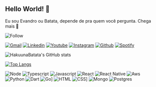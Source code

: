 ## Hello World! 🖖

Eu sou Evandro ou Batata, depende de pra quem você pergunta. Chega mais 🍟

![Follow](https://img.shields.io/github/followers/hakuunabatata.svg?style=social&label=Follow&maxAge=2592000)



[![Gmail](https://img.shields.io/badge/-Gmail-%23333?style=for-the-badge&logo=gmail&logoColor=white)](mailto:emachadomartins1999@gmail.com)
[![Linkedin](https://img.shields.io/badge/LinkedIn-0077B5?style=for-the-badge&logo=linkedin&logoColor=white)](https://www.linkedin.com/in/evandro-martins-833140188/)
[![Youtube](https://img.shields.io/badge/YouTube-FF0000?style=for-the-badge&logo=youtube&logoColor=white)](https://www.youtube.com/channel/UCkBxNFiaBL0l29U7bR6fEmA)
[![Instagram](https://img.shields.io/badge/-Instagram-%23E4405F?style=for-the-badge&logo=instagram&logoColor=white)](https://instagram.com/emachadomartins)
[![Github](https://img.shields.io/badge/GitHub-100000?style=for-the-badge&logo=github&logoColor=white)](https://github.com/hakuunabatata)
[![Spotify](https://img.shields.io/badge/Spotify-1ED760?&style=for-the-badge&logo=spotify&logoColor=white)](https://open.spotify.com/user/gx44ea77jvfuiu0izgl00qc7r)

![HakuunaBatata's GitHub stats](https://github-readme-stats.vercel.app/api?username=hakuunabatata&show_icons=true&theme=onedark)

[![Top Langs](https://github-readme-stats.vercel.app/api/top-langs/?username=hakuunabatata&layout=donut&langs_count=8&theme=onedark)](https://github.com/anuraghazra/github-readme-stats)

![Node](https://img.shields.io/badge/Node.js-43853D?style=for-the-badge&logo=node.js&logoColor=white)
![Typescript](https://img.shields.io/badge/TypeScript-007ACC?style=for-the-badge&logo=typescript&logoColor=white)
![Javascript](https://img.shields.io/badge/JavaScript-F7DF1E?style=for-the-badge&logo=javascript&logoColor=black)
![React](https://img.shields.io/badge/React-20232A?style=for-the-badge&logo=react&logoColor=61DAFB)
![React Native](https://img.shields.io/badge/React_Native-20232A?style=for-the-badge&logo=react&logoColor=61DAFB)
![Aws](https://img.shields.io/badge/Amazon_AWS-232F3E?style=for-the-badge&logo=amazon-aws&logoColor=white)
![Python](https://img.shields.io/badge/Python-14354C?style=for-the-badge&logo=python&logoColor=white)
![Dart](https://img.shields.io/badge/Dart-0175C2?style=for-the-badge&logo=dart&logoColor=white)
![Go](https://img.shields.io/badge/Go-00ADD8?style=for-the-badge&logo=go&logoColor=white)]
![HTML](https://img.shields.io/badgeHTML5-E34F26?style=for-the-badge&logo=html5&logoColor=white)
![CSS](https://img.shields.io/badge/CSS3-1572B6?style=for-the-badge&logo=css3&logoColor=white)]
![Mongo](https://img.shields.io/badgeMongoDB-4EA94B?style=for-the-badge&logo=mongodb&logoColor=white)
![Postgres](https://img.shields.io/badge/PostgreSQL-316192?style=for-the-badge&logo=postgresql&logoColor=white)